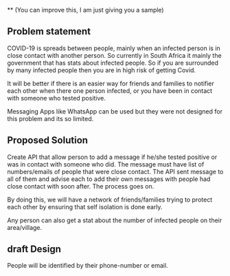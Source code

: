 ** (You can improve this, I am just giving you a sample)

## Problem statement

COVID-19 is spreads between people, mainly when an infected person is in close contact with another person.
So currently in South Africa it mainly the government that has stats about infected people.
So if you are surrounded by many infected people then you are in high risk of getting Covid.

It will be better if there is an easier way for friends and families to notifier each other when there one person infected, or you have been in contact with someone who tested positive.

Messaging Apps like WhatsApp can be used but they were not designed for this problem and its so limited.

## Proposed Solution

Create API that allow person to add a message if he/she tested positive or was in contact with someone who did. The message must have list of numbers/emails of people that were close contact.
The API sent message to all of them and advise each to add their own messages with people had close contact with soon after. The process goes on.

By doing this, we will have a network of friends/families trying to protect each other by ensuring that self isolation is done early.

Any person can also get a stat about the number of infected people on their area/village.

## draft Design

People will be identified by their phone-number or email.

